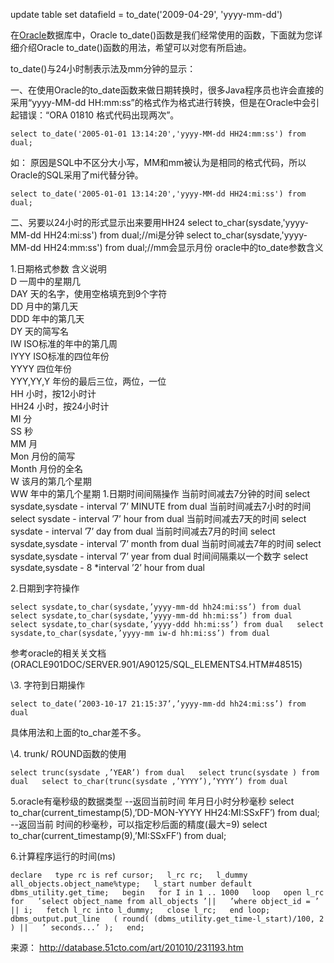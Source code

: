 update table set datafield = to_date('2009-04-29', 'yyyy-mm-dd')

在[Oracle](http://database.51cto.com/art/201009/228094.htm)数据库中，Oracle to_date()函数是我们经常使用的函数，下面就为您详细介绍Oracle to_date()函数的用法，希望可以对您有所启迪。

to_date()与24小时制表示法及mm分钟的显示：

一、在使用Oracle的to_date函数来做日期转换时，很多Java程序员也许会直接的采用“yyyy-MM-dd HH:mm:ss”的格式作为格式进行转换，但是在Oracle中会引起错误：“ORA 01810 格式代码出现两次”。

```
select to_date('2005-01-01 13:14:20','yyyy-MM-dd HH24:mm:ss') from dual; 
```

如：
原因是SQL中不区分大小写，MM和mm被认为是相同的格式代码，所以Oracle的SQL采用了mi代替分钟。

```
select to_date('2005-01-01 13:14:20','yyyy-MM-dd HH24:mi:ss') from dual; 
```

二、另要以24小时的形式显示出来要用HH24
select to_char(sysdate,'yyyy-MM-dd HH24:mi:ss') from dual;//mi是分钟
select to_char(sysdate,'yyyy-MM-dd HH24:mm:ss') from dual;//mm会显示月份  oracle中的to_date参数含义

1.日期格式参数 含义说明  
D 一周中的星期几  
DAY 天的名字，使用空格填充到9个字符  
DD 月中的第几天  
DDD 年中的第几天  
DY 天的简写名  
IW ISO标准的年中的第几周  
IYYY ISO标准的四位年份  
YYYY 四位年份  
YYY,YY,Y 年份的最后三位，两位，一位  
HH 小时，按12小时计  
HH24 小时，按24小时计  
MI 分  
SS 秒  
MM 月  
Mon 月份的简写  
Month 月份的全名  
W 该月的第几个星期  
WW 年中的第几个星期  1.日期时间间隔操作 
当前时间减去7分钟的时间 
select sysdate,sysdate - interval ’7’ MINUTE from dual 
当前时间减去7小时的时间 
select sysdate - interval ’7’ hour from dual 
当前时间减去7天的时间 
select sysdate - interval ’7’ day from dual 
当前时间减去7月的时间 
select sysdate,sysdate - interval ’7’ month from dual 
当前时间减去7年的时间 
select sysdate,sysdate - interval ’7’ year from dual 
时间间隔乘以一个数字 
select sysdate,sysdate - 8 *interval ’2’ hour from dual

2.日期到字符操作

```
select sysdate,to_char(sysdate,’yyyy-mm-dd hh24:mi:ss’) from dual   select sysdate,to_char(sysdate,’yyyy-mm-dd hh:mi:ss’) from dual   select sysdate,to_char(sysdate,’yyyy-ddd hh:mi:ss’) from dual   select sysdate,to_char(sysdate,’yyyy-mm iw-d hh:mi:ss’) from dual   
```

参考oracle的相关关文档(ORACLE901DOC/SERVER.901/A90125/SQL_ELEMENTS4.HTM#48515)

\3. 字符到日期操作

```
select to_date(’2003-10-17 21:15:37’,’yyyy-mm-dd hh24:mi:ss’) from dual  
```

具体用法和上面的to_char差不多。

\4. trunk/ ROUND函数的使用

```
select trunc(sysdate ,’YEAR’) from dual   select trunc(sysdate ) from dual   select to_char(trunc(sysdate ,’YYYY’),’YYYY’) from dual  
```

5.oracle有毫秒级的数据类型 
--返回当前时间 年月日小时分秒毫秒 
select to_char(current_timestamp(5),’DD-MON-YYYY HH24:MI:SSxFF’) from dual; 
--返回当前 时间的秒毫秒，可以指定秒后面的精度(最大=9) 
select to_char(current_timestamp(9),’MI:SSxFF’) from dual;

6.计算程序运行的时间(ms)

```
declare   type rc is ref cursor;   l_rc rc;   l_dummy all_objects.object_name%type;   l_start number default dbms_utility.get_time;   begin   for I in 1 .. 1000   loop   open l_rc for   ’select object_name from all_objects ’||   ’where object_id = ’ || i;   fetch l_rc into l_dummy;   close l_rc;   end loop;   dbms_output.put_line   ( round( (dbms_utility.get_time-l_start)/100, 2 ) ||   ’ seconds...’ );   end; 

```





来源： http://database.51cto.com/art/201010/231193.htm